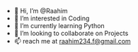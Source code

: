 - 👋 Hi, I’m @Raahim
- 👀 I’m interested in Coding
- 🌱 I’m currently learning Python
- 💞️ I’m looking to collaborate on Projects
- 📫 reach me at raahim234.f@gmail.com 

<!---
Raahim0411/Raahim0411 is a ✨ special ✨ repository because its `README.md` (this file) appears on your GitHub profile.
You can click the Preview link to take a look at your changes.
--->
